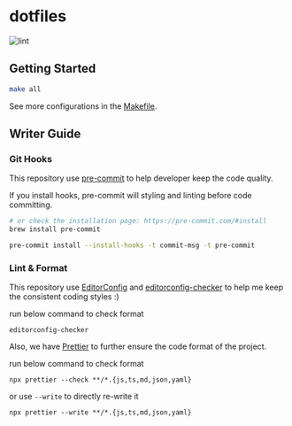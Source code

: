 # dotfiles

![lint](https://github.com/XiaoXiaoSN/dotfiles/actions/workflows/lint.yaml/badge.svg)

## Getting Started

```bash
make all
```

See more configurations in the [Makefile](/Makefile).

## Writer Guide

### Git Hooks

This repository use [pre-commit](https://github.com/pre-commit/pre-commit) to help developer keep the code quality.

If you install hooks, pre-commit will styling and linting before code committing.

```bash
# or check the installation page: https://pre-commit.com/#install
brew install pre-commit

pre-commit install --install-hooks -t commit-msg -t pre-commit
```

### Lint & Format

This repository use [EditorConfig](https://editorconfig.org/) and [editorconfig-checker](https://github.com/editorconfig-checker/editorconfig-checker) to help me keep the consistent coding styles :)

run below command to check format

```
editorconfig-checker
```

Also, we have [Prettier](https://prettier.io/) to further ensure the code format of the project.

run below command to check format

```
npx prettier --check **/*.{js,ts,md,json,yaml}
```

or use `--write` to directly re-write it

```
npx prettier --write **/*.{js,ts,md,json,yaml}
```
